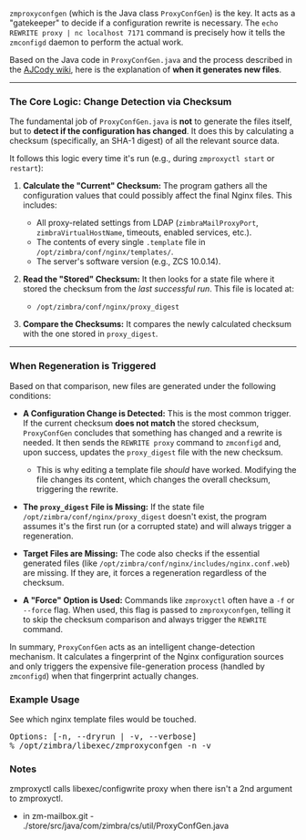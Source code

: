 `zmproxyconfgen` (which is the Java class `ProxyConfGen`) is the key. It acts as a "gatekeeper" to decide if a configuration rewrite is necessary. The `echo REWRITE proxy | nc localhost 7171` command is precisely how it tells the `zmconfigd` daemon to perform the actual work.

Based on the Java code in `ProxyConfGen.java` and the process described in the [AJCody wiki](https://wiki.zimbra.com/wiki/Ajcody-Proxy-Config-Txt), here is the explanation of **when it generates new files**.

---

### The Core Logic: Change Detection via Checksum

The fundamental job of `ProxyConfGen.java` is **not** to generate the files itself, but to **detect if the configuration has changed**. It does this by calculating a checksum (specifically, an SHA-1 digest) of all the relevant source data.

It follows this logic every time it's run (e.g., during `zmproxyctl start` or `restart`):

1.  **Calculate the "Current" Checksum:** The program gathers all the configuration values that could possibly affect the final Nginx files. This includes:
    * All proxy-related settings from LDAP (`zimbraMailProxyPort`, `zimbraVirtualHostName`, timeouts, enabled services, etc.).
    * The contents of every single `.template` file in `/opt/zimbra/conf/nginx/templates/`.
    * The server's software version (e.g., ZCS 10.0.14).

2.  **Read the "Stored" Checksum:** It then looks for a state file where it stored the checksum from the *last successful run*. This file is located at:
    * `/opt/zimbra/conf/nginx/proxy_digest`

3.  **Compare the Checksums:** It compares the newly calculated checksum with the one stored in `proxy_digest`.

---

###  When Regeneration is Triggered

Based on that comparison, new files are generated under the following conditions:

* **A Configuration Change is Detected:** This is the most common trigger. If the current checksum **does not match** the stored checksum, `ProxyConfGen` concludes that something has changed and a rewrite is needed. It then sends the `REWRITE proxy` command to `zmconfigd` and, upon success, updates the `proxy_digest` file with the new checksum.
    * This is why editing a template file *should* have worked. Modifying the file changes its content, which changes the overall checksum, triggering the rewrite.

* **The `proxy_digest` File is Missing:** If the state file `/opt/zimbra/conf/nginx/proxy_digest` doesn't exist, the program assumes it's the first run (or a corrupted state) and will always trigger a regeneration.

* **Target Files are Missing:** The code also checks if the essential generated files (like `/opt/zimbra/conf/nginx/includes/nginx.conf.web`) are missing. If they are, it forces a regeneration regardless of the checksum.

* **A "Force" Option is Used:** Commands like `zmproxyctl` often have a `-f` or `--force` flag. When used, this flag is passed to `zmproxyconfgen`, telling it to skip the checksum comparison and always trigger the `REWRITE` command.

In summary, `ProxyConfGen` acts as an intelligent change-detection mechanism. It calculates a fingerprint of the Nginx configuration sources and only triggers the expensive file-generation process (handled by `zmconfigd`) when that fingerprint actually changes.

### Example Usage
See which nginx template files would be touched.
<pre>
Options: [-n, --dryrun | -v, --verbose]
% /opt/zimbra/libexec/zmproxyconfgen -n -v  
</pre>
### Notes
zmproxyctl calls libexec/configwrite proxy when there isn't a 2nd argument to zmproxyctl.
* in zm-mailbox.git - ./store/src/java/com/zimbra/cs/util/ProxyConfGen.java


